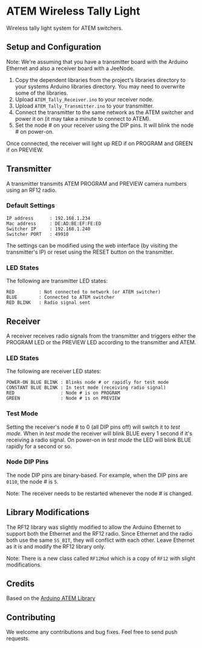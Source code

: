# ATEM Wireless Tally Light

Wireless tally light system for ATEM switchers.

## Setup and Configuration

Note: We're assuming that you have a transmitter board with the Arduino Ethernet and also a receiver board with a JeeNode.

1.  Copy the dependent libraries from the project's libraries directory to your systems Arduino libraries directory. You may need to overwrite some of the libraries.
1.  Upload `ATEM_Tally_Receiver.ino` to your receiver node.
1.  Upload `ATEM_Tally_Transmitter.ino` to your transmitter.
1.  Connect the transmitter to the same network as the ATEM switcher and power it on (it may take a minute to connect to ATEM).
1.  Set the node # on your receiver using the DIP pins. It will blink the node # on power-on.

Once connected, the receiver will light up RED if on PROGRAM and GREEN if on PREVIEW.

## Transmitter

A transmitter transmits ATEM PROGRAM and PREVIEW camera numbers using an RF12 radio.

### Default Settings

	IP address		: 192.168.1.234
	Mac address 	: DE:AD:BE:EF:FE:ED
	Switcher IP		: 192.168.1.240
	Switcher PORT	: 49910

The settings can be modified using the web interface (by visiting the transmitter's IP) or reset using the RESET button on the transmitter.

### LED States

The following are transmitter LED states:

	RED 		: Not connected to network (or ATEM switcher)
	BLUE 		: Connected to ATEM switcher
	RED BLINK	: Radio signal sent

## Receiver

A receiver receives radio signals from the transmitter and triggers either the PROGRAM LED or the PREVIEW LED according to the transmitter and ATEM.

### LED States

The following are receiver LED states:

	POWER-ON BLUE BLINK	: Blinks node # or rapidly for test mode
	CONSTANT BLUE BLINK	: In test mode (receiving radio signal)
	RED					: Node # is on PROGRAM
	GREEN				: Node # is on PREVIEW

### Test Mode

Setting the receiver's node # to 0 (all DIP pins off) will switch it to _test mode_. When in _test mode_ the receiver will blink BLUE every 1 second if it's receiving a radio signal. On power-on in _test mode_ the LED will blink BLUE rapidly for a second or so.

### Node DIP Pins

The node DIP pins are binary-based. For example, when the DIP pins are `0110`, the node # is `5`.

Note: The receiver needs to be restarted whenever the node # is changed.

## Library Modifications

The RF12 library was slightly modified to allow the Arduino Ethernet to support both the Ethernet and the RF12 radio. Since Ethernet and the radio both use the same `SS_BIT`, they will conflict with each other. Leave Ethernet as it is and modify the RF12 library only. 

Note: There is a new class called `RF12Mod` which is a copy of `RF12` with slight modifications.

## Credits

Based on the [Arduino ATEM Library](https://github.com/kasperskaarhoj/Arduino-Library-for-ATEM-Switchers)

## Contributing

We welcome any contributions and bug fixes. Feel free to send push requests.